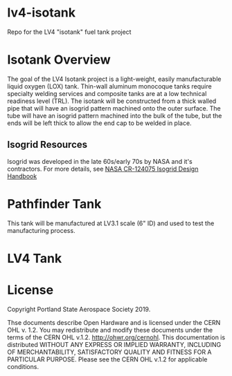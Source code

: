 # lv4-isotank
Repo for the LV4 "isotank" fuel tank project

# Isotank Overview
The goal of the LV4 Isotank project is a light-weight, easily manufacturable liquid oxygen (LOX) tank. Thin-wall aluminum monocoque tanks require specialty welding services and composite tanks are at a low technical readiness level (TRL). The isotank will be constructed from a thick walled pipe that will have an isogrid pattern machined onto the outer surface. The tube will have an isogrid pattern machined into the bulk of the tube, but the ends will be left thick to allow the end cap to be welded in place.

## Isogrid Resources
Isogrid was developed in the late 60s/early 70s by NASA and it's contractors. For more details, see [NASA CR-124075 Isogrid Design Handbook](https://femci.gsfc.nasa.gov/isogrid/NASA-CR-124075_Isogrid_Design.pdf)

# Pathfinder Tank
This tank will be manufactured at LV3.1 scale (6" ID) and used to test the manufacturing process.

# LV4 Tank

# License

Copyright Portland State Aerospace Society 2019.

Thse documents describe Open Hardware and is licensed under the CERN OHL v. 1.2. You may redistribute and modify these documents under the terms of the CERN OHL v.1.2. http://ohwr.org/cernohl. This documentation is distributed WITHOUT ANY EXPRESS OR IMPLIED WARRANTY, INCLUDING OF MERCHANTABILITY, SATISFACTORY QUALITY AND FITNESS FOR A PARTICULAR PURPOSE. Please see the CERN OHL v.1.2 for applicable conditions.

